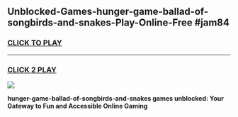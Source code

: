 
## Unblocked-Games-hunger-game-ballad-of-songbirds-and-snakes-Play-Online-Free #jam84
<h3>
<a href="https://us.freeplayer.one?title=hunger-game-ballad-of-songbirds-and-snakes&ref=10M">CLICK TO PLAY</a></h3>
<hr>

<h3>
<a href="https://us.freeplayer.one?title=hunger-game-ballad-of-songbirds-and-snakes&ref=10M">CLICK 2 PLAY</a>
  
</h3>

<a href="https://us.freeplayer.one?title=hunger-game-ballad-of-songbirds-and-snakes&ref=10M"><img src="https://clearcache.store/games.png"></a>


**hunger-game-ballad-of-songbirds-and-snakes games unblocked: Your Gateway to Fun and Accessible Online Gaming**
